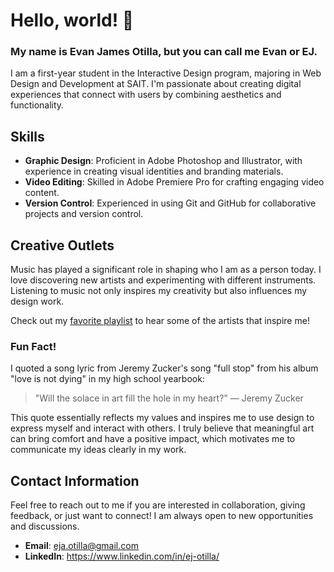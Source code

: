 # Hello, world! 👋

### My name is Evan James Otilla, but you can call me Evan or EJ.
I am a first-year student in the Interactive Design program, majoring in Web Design and Development at SAIT. I'm passionate about creating digital experiences that connect with users by combining aesthetics and functionality.

## Skills

- **Graphic Design**: Proficient in Adobe Photoshop and Illustrator, with experience in creating visual identities and branding materials.
- **Video Editing**: Skilled in Adobe Premiere Pro for crafting engaging video content.
- **Version Control**: Experienced in using Git and GitHub for collaborative projects and version control.

## Creative Outlets

Music has played a significant role in shaping who I am as a person today. I love discovering new artists and experimenting with different instruments. Listening to music not only inspires my creativity but also influences my design work.

Check out my [favorite playlist](https://open.spotify.com/playlist/2e6JDRecVbYUk4PKmZX2XV) to hear some of the artists that inspire me!

### Fun Fact!

I quoted a song lyric from Jeremy Zucker's song "full stop" from his album "love is not dying" in my high school yearbook:

> "Will the solace in art fill the hole in my heart?" — Jeremy Zucker

This quote essentially reflects my values and inspires me to use design to express myself and interact with others. I truly believe that meaningful art can bring comfort and have a positive impact, which motivates me to communicate my ideas clearly in my work.

## Contact Information

Feel free to reach out to me if you are interested in collaboration, giving feedback, or just want to connect! I am always open to new opportunities and discussions.

- **Email**: eja.otilla@gmail.com
- **LinkedIn**: https://www.linkedin.com/in/ej-otilla/